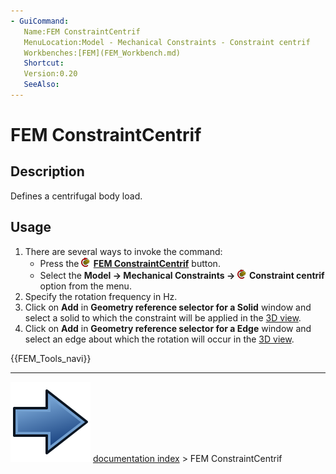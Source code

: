 ```yaml
---
- GuiCommand:
   Name:FEM ConstraintCentrif
   MenuLocation:Model - Mechanical Constraints - Constraint centrif
   Workbenches:[FEM](FEM_Workbench.md)
   Shortcut:
   Version:0.20
   SeeAlso:
---
```


# FEM ConstraintCentrif

## Description

Defines a centrifugal body load.

## Usage

1.  There are several ways to invoke the command:
    -   Press the **<img src="images/FEM_ConstraintCentrif.svg" width=16px> [FEM ConstraintCentrif](FEM_ConstraintCentrif.md)** button.
    -   Select the **Model → Mechanical Constraints → <img src="images/FEM_ConstraintCentrif.svg" width=16px> Constraint centrif** option from the menu.
2.  Specify the rotation frequency in Hz.
3.  Click on **Add** in **Geometry reference selector for a Solid** window and select a solid to which the constraint will be applied in the [3D view](3D_view.md).
4.  Click on **Add** in **Geometry reference selector for a Edge** window and select an edge about which the rotation will occur in the [3D view](3D_view.md).




 {{FEM_Tools_navi}}



---
![](images/Button_right.svg) [documentation index](../README.md) > FEM ConstraintCentrif
